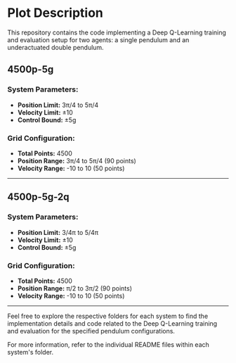 # Plot Description

This repository contains the code implementing a Deep Q-Learning training and evaluation setup for two agents: a single pendulum and an underactuated double pendulum.

## 4500p-5g
### System Parameters:
- **Position Limit:** 3π/4 to 5π/4
- **Velocity Limit:** ±10
- **Control Bound:** ±5g

### Grid Configuration:
- **Total Points:** 4500
- **Position Range:** 3π/4 to 5π/4 (90 points)
- **Velocity Range:** -10 to 10 (50 points)

---

## 4500p-5g-2q
### System Parameters:
- **Position Limit:** 3/4π to 5/4π
- **Velocity Limit:** ±10
- **Control Bound:** ±5g

### Grid Configuration:
- **Total Points:** 4500
- **Position Range:** π/2 to 3π/2 (90 points)
- **Velocity Range:** -10 to 10 (50 points)

---

Feel free to explore the respective folders for each system to find the implementation details and code related to the Deep Q-Learning training and evaluation for the specified pendulum configurations.

For more information, refer to the individual README files within each system's folder.


